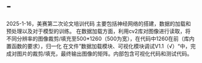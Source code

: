 # -
2025-1-16，美赛第二次论文培训代码
主要包括神经网络的搭建，数据的加载和预处理以及对于模型的训练。
在数据加载方面，利用cv2库对图像进行读取，将不同分辨率的图像裁剪/填充至500*1260（500为宽），在代码中1260在前（库内置函数的要求），归一化
在文件”数据加载模块、可视化模块调试V1.1（√）“中，完成对图片的裁剪/填充，最终输出图像的矩阵。内部包含可视化代码和测试代码。
